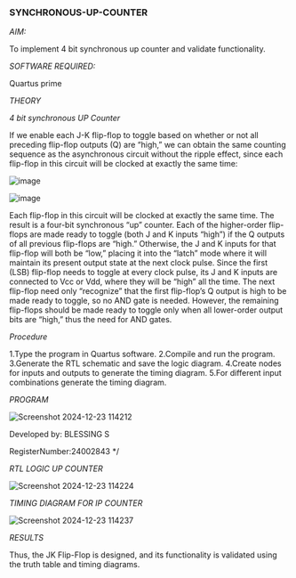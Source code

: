 ### SYNCHRONOUS-UP-COUNTER

*AIM:*

To implement 4 bit synchronous up counter and validate functionality.

*SOFTWARE REQUIRED:*

Quartus prime

*THEORY*

*4 bit synchronous UP Counter*

If we enable each J-K flip-flop to toggle based on whether or not all preceding flip-flop outputs (Q) are “high,” we can obtain the same counting sequence as the asynchronous circuit without the ripple effect, since each flip-flop in this circuit will be clocked at exactly the same time:

![image](https://github.com/naavaneetha/SYNCHRONOUS-UP-COUNTER/assets/154305477/d5db3fa0-e413-404c-b80e-b2f39d82e7e8)


![image](https://github.com/naavaneetha/SYNCHRONOUS-UP-COUNTER/assets/154305477/52cb61eb-d04b-442d-810c-31185a68410b)

Each flip-flop in this circuit will be clocked at exactly the same time.
The result is a four-bit synchronous “up” counter. Each of the higher-order flip-flops are made ready to toggle (both J and K inputs “high”) if the Q outputs of all previous flip-flops are “high.”
Otherwise, the J and K inputs for that flip-flop will both be “low,” placing it into the “latch” mode where it will maintain its present output state at the next clock pulse.
Since the first (LSB) flip-flop needs to toggle at every clock pulse, its J and K inputs are connected to Vcc or Vdd, where they will be “high” all the time.
The next flip-flop need only “recognize” that the first flip-flop’s Q output is high to be made ready to toggle, so no AND gate is needed.
However, the remaining flip-flops should be made ready to toggle only when all lower-order output bits are “high,” thus the need for AND gates.

*Procedure*

1.Type the program in Quartus software.
2.Compile and run the program.
3.Generate the RTL schematic and save the logic diagram.
4.Create nodes for inputs and outputs to generate the timing diagram.
5.For different input combinations generate the timing diagram.

*PROGRAM*

![Screenshot 2024-12-23 114212](https://github.com/user-attachments/assets/3a0939c2-fbcd-49c2-9c58-a7234cbf657a)


Developed by: BLESSING S

RegisterNumber:24002843
*/

*RTL LOGIC UP COUNTER*

![Screenshot 2024-12-23 114224](https://github.com/user-attachments/assets/19472d2a-8a8c-4537-811a-2efa07045575)


*TIMING DIAGRAM FOR IP COUNTER*

![Screenshot 2024-12-23 114237](https://github.com/user-attachments/assets/62fb86e8-c28a-40a1-b602-df6a8ff4af7c)


*RESULTS*

Thus, the JK Flip-Flop is designed, and its functionality is validated using the
truth table and timing diagrams.
